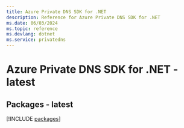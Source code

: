 ```yaml
---
title: Azure Private DNS SDK for .NET
description: Reference for Azure Private DNS SDK for .NET
ms.date: 06/03/2024
ms.topic: reference
ms.devlang: dotnet
ms.service: privatedns
---
```

# Azure Private DNS SDK for .NET - latest
## Packages - latest
[!INCLUDE [packages](private-dns-index.md)]